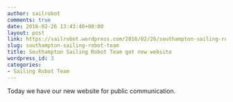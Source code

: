 ```yaml
---
author: sailrobot
comments: true
date: 2016-02-26 13:43:48+00:00
layout: post
link: https://sailrobot.wordpress.com/2016/02/26/southampton-sailing-robot-team/
slug: southampton-sailing-robot-team
title: Southampton Sailing Robot Team got new website
wordpress_id: 3
categories:
- Sailing Robot Team
---
```


Today we have our new website for public communication.
